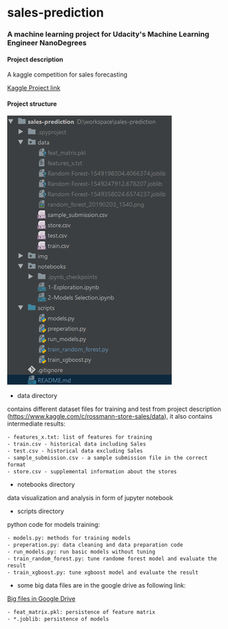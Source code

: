 # sales-prediction

### A machine learning project for Udacity's Machine Learning Engineer NanoDegrees

#### Project description
A kaggle competition for sales forecasting

[Kaggle Project link](https://www.kaggle.com/c/rossmann-store-sales)

#### Project structure
![project structure](img/structure.png)
- data directory

contains different dataset files for training and test from project description (https://www.kaggle.com/c/rossmann-store-sales/data), 
it also contains intermediate results: 

    - features_x.txt: list of features for training
    - train.csv - historical data including Sales
    - test.csv - historical data excluding Sales
    - sample_submission.csv - a sample submission file in the correct format
    - store.csv - supplemental information about the stores

- notebooks directory

data visualization and analysis in form of jupyter notebook

- scripts directory

python code for models training:

    - models.py: methods for training models
    - preperation.py: data cleaning and data preparation code
    - run_models.py: run basic models without tuning
    - train_random_forest.py: tune randome forest model and evaluate the result
    - train_xgboost.py: tune xgboost model and evaluate the result
    
- some big data files are in the google drive as following link:

[Big files in Google Drive](https://drive.google.com/open?id=1J0LKDANYdk-bSciZjzH_GZN31PLY1mKv)

    - feat_matrix.pkl: persistence of feature matrix
    - *.joblib: persistence of models
